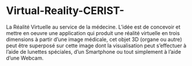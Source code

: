 # Virtual-Reality-CERIST-
La Réalité Virtuelle au service de la médecine.
L’idée est de concevoir et mettre en oeuvre une application qui produit une réalité virtuelle en trois 
dimensions à partir d’une image médicale, cet objet 3D (organe ou autre) peut être superposé sur cette 
image dont la visualisation peut s’effectuer à l’aide de lunettes spéciales, d’un Smartphone ou tout 
simplement à l’aide d’une Webcam.
